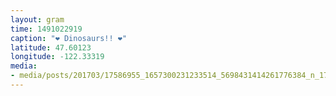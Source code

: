```yaml
---
layout: gram
time: 1491022919
caption: "❤ Dinosaurs!! ❤"
latitude: 47.60123
longitude: -122.33319
media:
- media/posts/201703/17586955_1657300231233514_5698431414261776384_n_17876428096063461.jpg
---
```

